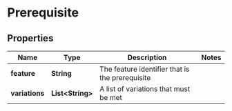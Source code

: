 # Prerequisite

## Properties
Name | Type | Description | Notes
------------ | ------------- | ------------- | -------------
**feature** | **String** | The feature identifier that is the prerequisite | 
**variations** | **List&lt;String&gt;** | A list of variations that must be met | 
